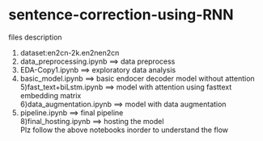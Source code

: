 # sentence-correction-using-RNN
files description<br>
1) dataset:en2cn-2k.en2nen2cn<br>
2) data_preprocessing.ipynb ==> data preprocess<br>
3) EDA-Copy1.ipynb ==> exploratory data analysis<br>
4) basic_model.ipynb ==> basic endocer decoder model without attention<br>
5)fast_text+biLstm.ipynb ==> model with attention using fasttext embedding matrix<br>
6)data_augmentation.ipynb ==> model with data augmentation<br>
7) pipeline.ipynb ==> final pipeline<br>
8)final_hosting.ipynb ==> hosting the model<br> 
Plz follow the above notebooks inorder to understand the flow
